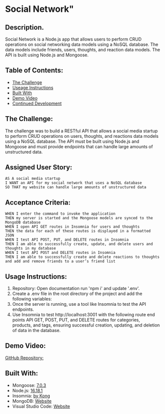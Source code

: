 # Social Network"

## Description.

Social Network is a Node.js app that allows users to perform CRUD operations on social networking data models using a NoSQL database. The data models include friends, users, thoughts, and reaction data models. The API is built using Node.js and Mongoose.

## Table of Contents:
- [The Challenge](#The-Challenge)
- [Useage Instructions](#Useage-Instructions)
- [Built With](#Built-With)
- [Demo Video](#Demo)
- [Continued Development](#Continued-Development)

## The Challenge:

The challenge was to build a RESTful API that allows a social media startup to perform CRUD operations on users, thoughts, and reactions data models using a NoSQL database. The API must be built using Node.js and Mongoose and must provide endpoints that can handle large amounts of unstructured data.

## Assigned User Story:
```
AS A social media startup
I WANT an API for my social network that uses a NoSQL database
SO THAT my website can handle large amounts of unstructured data
```

## Acceptance Criteria:
```GIVEN a social network API
WHEN I enter the command to invoke the application
THEN my server is started and the Mongoose models are synced to the MongoDB database
WHEN I open API GET routes in Insomnia for users and thoughts
THEN the data for each of these routes is displayed in a formatted JSON
WHEN I test API POST, PUT, and DELETE routes in Insomnia
THEN I am able to successfully create, update, and delete users and thoughts in my database
WHEN I test API POST and DELETE routes in Insomnia
THEN I am able to successfully create and delete reactions to thoughts and add and remove friends to a user’s friend list
```

## Usage Instructions:
1. Repository: Open documentation run 'npm i' and update '.env'.
2. Create a .env file in the root directory of the project and add the following variables:
3. Once the server is running, use a tool like Insomnia to test the API endpoints. 
4. Use Insomnia to test http://localhost:3001 with the following route end points API GET, POST, PUT, and DELETE routes for categories, products, and tags, ensuring successful creation, updating, and deletion of data in the database.

## Demo Video:
[GitHub Repository:](https://github.com/ThomasCalle/Thomas-NoSQL-Social-Network-API)

## Built With:
- Mongoose: [7.0.3](https://www.npmjs.com/package/mongoose)
- Node.js: [16.18.1](https://nodejs.org/en/blog/release/v16.18.1/)
- Insomnia: [by Kong](https://insomnia.rest/)
- MongoDB: [Website](https://www.mongodb.com/)
- Visual Studio Code: [Website](https://code.visualstudio.com/)


